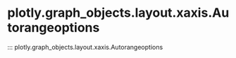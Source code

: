 # plotly.graph_objects.layout.xaxis.Autorangeoptions

::: plotly.graph_objects.layout.xaxis.Autorangeoptions
